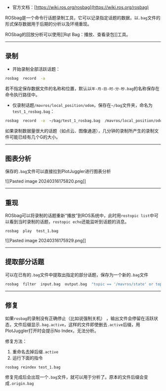 + 官方文档：[https://wiki.ros.org/rosbag](https://wiki.ros.org/rosbag)

ROSbag是一个命令行话题录制工具，它可以记录指定话题的数据，以`.bag`文件的形式保存数据用于后期的分析以及环境重现。

ROSbag的回放分析可以使用[[Rqt Bag：播放、查看录包]]工具。

---
## 录制

+ 开始录制全部活跃话题：

```bash
rosbag  record  -a
```

若不指定保存数据文件的名称和位置，默认以`年-月-日-时-分-秒.bag`的名称保存在命令执行路径中。

+ 仅录制话题`/mavros/local_position/odom`，保存在`~/bag`文件夹，命名为`test_1_rosbag.bag`：

```bash
rosbag  record  -o  ~/bag/test_1_rosbag.bag  /mavros/local_position/odom
```

如果录制数据量很大的话题（如点云、图像通道），几分钟的录制所产生的录制文件可能已经有几个G的大小。

---
## 图表分析

保存的`.bag`文件可以直接拉到PlotJuggler进行图表分析

![[Pasted image 20240316175820.png]]

---
## 重现

ROSbag可以将录制的话题重新“播放”到ROS系统中，此时用`rostopic list`中可以看到当时录制的话题，`rostopic echo`还能监听到话题的消息。

```bash
rosbag  play  test_1.bag
```

![[Pasted image 20240316175929.png]]

---
## 提取部分话题

可以在已有的`.bag`文件中提取出指定的部分话题，保存为一个新的`.bag`文件

```bash
rosbag  filter  input.bag  output.bag  "topic == '/mavros/state' or topic == '/rosout'"
```

---
## 修复

如果`rosbag`的录制没有正确停止（比如说强制关机） ，输出文件会停留在活跃状态，文件后缀显示`.bag.active`，这样的文件即使删去`.active`后缀，用PlotJuggler打开时会提示No Index，无法分析。

修复方法：

1. 重命名去掉后缀`.active` 
2. 运行下面的指令

```bash
rosbag reindex test_1.bag
```

修复完成后会出现一个`.bag`文件，就可以用于分析了。原本的文件后缀会变成`.origin.bag`